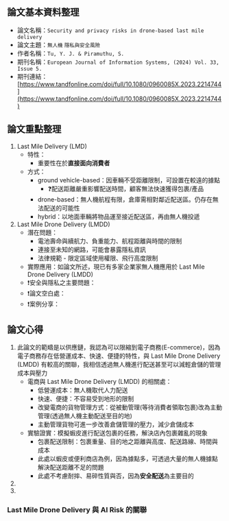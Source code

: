 ## 論文基本資料整理
- 論文名稱：`Security and privacy risks in drone-based last mile delivery`
- 論文主題：`無人機` `隱私與安全風險`
- 作者名稱：`Tu, Y. J. & Piramuthu, S.`
- 期刊名稱：`European Journal of Information Systems, (2024) Vol. 33, Issue 5.`
- 期刊連結：[https://www.tandfonline.com/doi/full/10.1080/0960085X.2023.2214744](https://www.tandfonline.com/doi/full/10.1080/0960085X.2023.2214744)

## 論文重點整理
1. Last Mile Delivery (LMD)
   - 特性：
      - 重要性在於**直接面向消費者**
   - 方式：
      - ground vehicle-based：因車輛不受距離限制，可設置在較遠的據點
         - ❓配送距離嚴重影響配送時間，顧客無法快速獲得包裹/產品
      - drone-based：無人機航程有限，倉庫需相對鄰近配送區。仍存在無法配送的可能性
      - hybrid：以地面車輛將物品運至接近配送區，再由無人機投遞
2. Last Mile Drone Delivery (LMDD)
   - 潛在問題：
      - 電池壽命與續航力、負重能力、航程距離與時間的限制
      - 連接至未知的網路，可能會暴露隱私資訊
      - 法律規範 - 限定區域使用權限、飛行高度限制
   - 實際應用：如論文所述，現已有多家企業家無人機應用於 Last Mile Drone Delivery (LMDD)
   - ❗安全與隱私之主要問題：
   - ❗論文空白處：
   - ❗案例分享：




## 論文心得
1. 此論文的範疇是以供應鏈，我認為可以限縮到電子商務(E-commerce)，因為電子商務存在低營運成本、快速、便捷的特性，與 Last Mile Drone Delivery (LMDD) 有較高的關聯，我相信透過無人機進行配送甚至可以減輕倉儲的管理成本與壓力
   - 電商與 Last Mile Drone Delivery (LMDD) 的相關處：
      - 低營運成本：無人機取代人力配送
      - 快速、便捷：不容易受到地形的限制
      - 改變電商的貨物管理方式：從被動管理(等待消費者領取包裹)改為主動管理(透過無人機主動配送至目的地)
      - 主動管理貨物可進一步改善倉儲管理的壓力，減少倉儲成本
   - 實驗證實：模擬蝦皮進行配送包裹的任務，解決店內包裹雜亂的現象
      - 包裹配送限制：包裹重量、目的地之距離與高度、配送路線、時間與成本
      - 此處以蝦皮或便利商店為例，因為據點多，可透過大量的無人機據點解決配送距離不足的問題
      - 此處不考慮耐摔、易碎性質與否，因為**安全配送**為主要目的
2. 
3. 

### Last Mile Drone Delivery 與 AI Risk 的關聯




